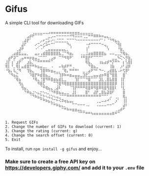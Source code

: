 # Gifus

A simple CLI tool for downloading GIFs

```
⠀⠀⠀⠀⠀⠀⠀⠀⠀⠀⢀⣀⣀⣀⣀⣀⣠⣤⣤⣤⣤⣤⣤⣤⣤⣤⣤⣤⣀⣀⣀⣀⣀⠀⠀⠀⠀⠀⠀⠀⠀⠀⠀⠀⠀⠀⠀⠀
⠀⠀⠀⠀⠀⠀⠀⠀⣠⡾⠟⠉⠉⠉⠀⠀⣀⡠⠤⠒⠒⠒⠒⠒⠚⠻⠭⠭⠭⢉⣉⠛⠛⠿⠿⠷⠶⣤⣄⡀⠀⠀⠀⠀⠀⠀⠀⠀
⠀⠀⠀⠀⠀⠀⢀⣼⡟⠁⠀⠀⠀⡠⠖⣉⡥⠔⢂⣈⣉⣉⣀⡉⠉⠉⠑⠒⠒⠒⠒⠒⠒⠒⠒⠊⠁⠂⠈⠙⠻⣦⣄⠀⠀⠀⠀⠀
⠀⠀⠀⠀⠀⠀⣼⠏⠀⠀⠀⠔⢉⠤⣊⠵⠒⠉⠁⠀⠀⠀⠀⠙⢆⠀⠀⠀⠀⠀⠐⡚⠉⠉⠉⠉⠒⢤⡀⠀⠀⠈⢻⡇⠀⠀⠀⠀
⠀⠀⠀⠀⢀⣼⠟⠀⠀⠀⠀⠐⠁⠐⠁⣀⣤⣤⣤⣤⣤⣤⣄⡀⠈⠀⠀⠀⠀⠀⢸⠁⠀⠀⠀⠀⠀⠀⠱⠀⠀⠀⠘⣷⡀⠀⠀⠀
⠀⠀⢀⣴⣾⣯⣤⣤⡀⠀⠀⣤⡤⢠⣾⣿⣿⣿⣿⣿⣧⣈⠉⠻⣶⡄⠀⠀⢀⣀⣨⣴⣶⣿⣿⣿⣿⣦⠀⠤⠤⣀⣀⡙⢿⣦⡀⠀
⠀⣴⠟⡽⠉⢀⣤⠶⠶⡶⣶⣤⣈⠉⠉⠁⢀⣠⡶⠀⠉⠙⠻⢿⠟⠁⠀⠀⠘⠛⣿⡟⠋⠉⠉⠉⠁⠀⠀⠀⣀⣀⠳⢍⠢⡻⣷⡀
⣸⡏⢰⠁⣰⡟⠁⠀⣰⣧⡈⠉⠛⠛⠛⠛⠛⠉⠀⠀⠀⠀⠀⠀⠀⠀⠀⠀⠀⠀⢿⣧⡀⠀⠀⢰⣦⣴⡾⠛⡝⠛⠓⠀⡆⢣⣿⡇
⢿⡇⠘⡀⢿⡇⣤⣾⣿⡛⠛⠷⣦⣤⣀⡀⠀⠠⠀⠀⠤⢷⡾⠟⠛⢀⠀⠀⠀⠀⠀⠙⣿⣦⣀⠀⠀⠀⠀⢸⣷⠀⠀⡰⠃⣼⡿⠀
⠘⣷⡄⢧⡈⠻⠀⠀⢹⣷⣄⠀⠀⢹⣿⠿⠷⣶⣤⣀⡀⠈⢿⡄⠛⠛⠛⠃⠀⣀⢀⣴⠟⠙⠃⠙⠒⠄⣠⣾⣿⣧⠠⠖⢫⡿⠃⠀
⠀⠈⠻⣦⣍⠀⠀⠀⠀⠹⣿⡟⠷⣾⣿⣦⣀⠀⠈⠉⢹⡿⠷⠶⣶⣤⣤⣤⣀⣹⣟⣁⣀⣤⣤⣴⡶⠿⣿⠙⣿⣿⠀⠀⣿⠁⠀⠀
⠀⠀⠀⠈⢿⣦⠀⠀⠀⠀⠘⢿⣄⢘⣿⠻⠿⣿⣶⣦⣾⣇⣀⠀⠀⠀⢹⡏⠉⠉⠙⣿⠉⠉⠁⣹⣇⢀⣿⣧⣿⣿⠀⢸⡏⠀⠀⠀
⠀⠀⠀⠀⠀⢻⣆⠀⠀⠀⠀⠀⠻⣿⣏⠀⠀⠀⠉⢙⣿⠻⢿⣿⣿⣿⣿⣿⣿⣿⣿⣿⣿⣿⣿⣿⣿⣿⣿⣿⣿⡿⠀⢸⡇⠀⠀⠀
⠀⠀⠀⠀⠀⠀⢻⣦⡀⠀⠀⠀⠀⠈⠛⢿⣦⣄⢀⣼⠇⠀⠀⠀⠈⢹⡟⠛⠛⠛⢿⣿⠿⠻⣿⠿⢿⣿⢻⣿⣿⠇⠀⠘⣇⠀⠀⠀
⠀⠀⠀⠀⠀⠀⠀⠙⠿⣦⣐⠢⣄⡒⠢⢄⡈⠙⠿⣿⣦⣤⣀⣀⠀⣸⡇⠀⠀⠀⣿⠃⠀⣼⡟⣀⣿⣧⣽⣿⠏⠀⠀⠀⣿⠀⠀⠀
⠀⠀⠀⠀⠀⠀⠀⠀⠀⠈⠙⠷⣦⣍⡓⠢⢬⣑⠢⢤⣈⠉⠉⠛⠛⠛⠛⠛⠛⠛⠛⠛⠛⠛⠛⠛⠉⠉⠁⡠⠀⢀⡀⠀⢿⡄⠀⠀
⠀⠀⠀⠀⠀⠀⠀⠀⠀⠀⠀⠀⠀⠉⠛⠷⣦⣌⡉⠓⠪⠽⢶⣦⣤⡄⠀⠀⠀⠀⠀⠀⠀⠀⢀⣀⠤⠴⠚⠁⠀⡰⠁⠀⢸⡇⠀⠀
⠀⠀⠀⠀⠀⠀⠀⠀⠀⠀⠀⠀⠀⠀⠀⠀⠀⠉⠛⠷⣦⣄⡀⠀⠀⠉⠉⠒⠒⠒⠠⠄⠀⠀⠠⠤⠤⠤⠒⠒⠉⠀⠀⠀⣼⠇⠀⠀
⠀⠀⠀⠀⠀⠀⠀⠀⠀⠀⠀⠀⠀⠀⠀⠀⠀⠀⠀⠀⠀⠉⠛⠷⠶⣶⣶⣤⣄⣀⠀⠀⠀⠀⠀⠀⠀⠀⠀⠀⠀⢀⣠⡾⠋⠀⠀⠀
⠀⠀⠀⠀⠀⠀⠀⠀⠀⠀⠀⠀⠀⠀⠀⠀⠀⠀⠀⠀⠀⠀⠀⠀⠀⠀⠀⠈⠉⠉⠛⠛⠳⠶⠶⠶⠶⠶⠶⠶⠿⠛⠉⠀⠀⠀⠀⠀

1. Request GIFs
2. Change the number of GIFs to download (current: 1)
3. Change the rating (current: g)
4. Change the search offset (current: 0)
5. Exit
```

To install, run `npm install -g gifus` and enjoy...

### Make sure to create a free API key on <https://developers.giphy.com/> and add it to your `.env` file
